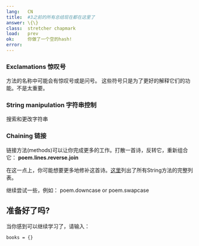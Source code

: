 ```yaml
---
lang:   CN
title:  #3之前的所有总结现在都在这里了
answer: \{\}
class:  stretcher chapmark
load:   prev
ok:     你做了一个空的hash!
error:
---
```


### Exclamations 惊叹号
方法的名称中可能会有惊叹号或是问号。
这些符号只是为了更好的解释它们的功能。不是太重要。

### String manipulation 字符串控制
搜索和更改字符串

### Chaining 链接
链接方法(methods)可以让你完成更多的工作。打散一首诗，反转它，重新组合它： 
__poem.lines.reverse.join__

在这一点上，你可能想要更多地修补这首诗。<a href="http://ruby-doc.org/core/classes/String.html" target="_blank">这里</a>列出了所有String方法的完整列表。

继续尝试一些，例如： poem.downcase or poem.swapcase

## 准备好了吗?
当你感到可以继续学习了，请输入：

    books = {}

